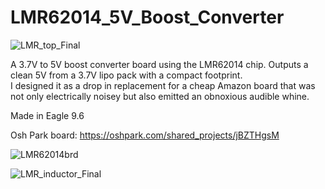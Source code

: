 # LMR62014_5V_Boost_Converter

![LMR_top_Final](https://user-images.githubusercontent.com/11184076/187526669-810cc666-3d42-4abf-80f5-af4011bdd013.png)



A 3.7V to 5V boost converter board using the LMR62014 chip.  Outputs a clean 5V from a 3.7V lipo pack with a compact footprint.  
I designed it as a drop in replacement for a cheap Amazon board that was not only electrically noisey but also emitted an obnoxious audible whine.

Made in Eagle 9.6

Osh Park board: https://oshpark.com/shared_projects/jBZTHgsM

![LMR62014brd](https://user-images.githubusercontent.com/11184076/183921897-83119c96-2f22-40ba-95ef-564e2ce438db.png)



![LMR_inductor_Final](https://user-images.githubusercontent.com/11184076/187526741-66aa598b-fb1a-4ca8-a6db-9c3b1e9af38b.png)
